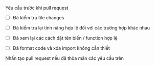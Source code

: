 Yêu cầu trước khi pull request

 - [ ] Đã kiểm tra file changes
 - [ ] Đã kiểm tra lại tính năng hợp lệ đối với các trường hợp khác nhau
 - [ ] Đã xem lại các cách đặt tên biến / function hợp lệ
 - [ ] Đã format code và xóa import không cần thiết




Nhấn tạo pull request nếu đã thỏa mãn các yêu cầu trên
